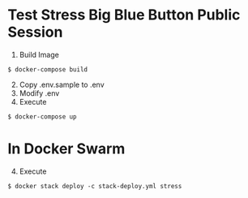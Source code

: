 # Test Stress Big Blue Button Public Session
1. Build Image
```
$ docker-compose build
```
2. Copy .env.sample to .env
3. Modify .env
4. Execute
```
$ docker-compose up
```

# In Docker Swarm
4. Execute
```
$ docker stack deploy -c stack-deploy.yml stress
```